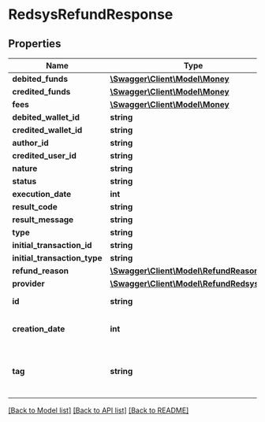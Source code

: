# RedsysRefundResponse

## Properties
Name | Type | Description | Notes
------------ | ------------- | ------------- | -------------
**debited_funds** | [**\Swagger\Client\Model\Money**](Money.md) |  | [optional] 
**credited_funds** | [**\Swagger\Client\Model\Money**](Money.md) |  | [optional] 
**fees** | [**\Swagger\Client\Model\Money**](Money.md) |  | [optional] 
**debited_wallet_id** | **string** |  | [optional] 
**credited_wallet_id** | **string** |  | [optional] 
**author_id** | **string** |  | [optional] 
**credited_user_id** | **string** |  | [optional] 
**nature** | **string** |  | [optional] 
**status** | **string** |  | [optional] 
**execution_date** | **int** |  | [optional] 
**result_code** | **string** |  | [optional] 
**result_message** | **string** |  | [optional] 
**type** | **string** |  | [optional] 
**initial_transaction_id** | **string** |  | [optional] 
**initial_transaction_type** | **string** |  | [optional] 
**refund_reason** | [**\Swagger\Client\Model\RefundReason**](RefundReason.md) |  | [optional] 
**provider** | [**\Swagger\Client\Model\RefundRedsysData**](RefundRedsysData.md) |  | [optional] 
**id** | **string** | The item&#39;s ID | [optional] 
**creation_date** | **int** | When the item was created | [optional] 
**tag** | **string** | Custom data that you can add to this item | [optional] 

[[Back to Model list]](../README.md#documentation-for-models) [[Back to API list]](../README.md#documentation-for-api-endpoints) [[Back to README]](../README.md)


